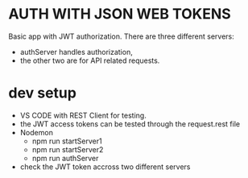 # AUTH WITH JSON WEB TOKENS

Basic app with JWT authorization. 
There are three different servers: 
- authServer handles authorization, 
- the other two are for API related requests.

# dev setup
- VS CODE with REST Client for testing.
- the JWT access tokens can be tested through the request.rest file
- Nodemon 
    - npm run startServer1
    - npm run startServer2
    - npm run authServer
- check the JWT token accross two different servers    
